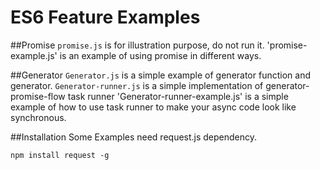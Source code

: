 # ES6 Feature Examples
##Promise
`promise.js` is for illustration purpose, do not run it.
'promise-example.js' is an example of using promise in different ways.

##Generator
`Generator.js` is a simple example of generator function and generator.
`Generator-runner.js` is a simple implementation of generator-promise-flow task runner
'Generator-runner-example.js' is a simple example of how to use task runner to make your async code look like synchronous.

##Installation
Some Examples need request.js dependency.
~~~
npm install request -g
~~~
